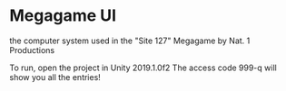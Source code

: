 # Megagame UI
the computer system used in the "Site 127" Megagame by Nat. 1 Productions


To run, open the project in Unity 2019.1.0f2
The access code 999-q will show you all the entries!
